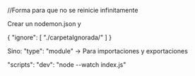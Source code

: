 //Forma para que no se reinicie infinitamente

Crear un nodemon.json y

{
    "ignore": [
        "./carpetaIgnorada/"
    ]
}

Sino:
"type": "module" -> Para importaciones y exportaciones

"scripts":
"dev": "node --watch index.js"